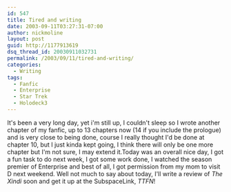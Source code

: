 ```yaml
---
id: 547
title: Tired and writing
date: 2003-09-11T03:27:31-07:00
author: nickmoline
layout: post
guid: http://1177913619
dsq_thread_id: 20030911032731
permalink: /2003/09/11/tired-and-writing/
categories:
  - Writing
tags:
  - Fanfic
  - Enterprise
  - Star Trek
  - Holodeck3
---
```

It's been a very long day, yet i'm still up, I couldn't sleep so I wrote another chapter of my fanfic, up to 13 chapters now (14 if you include the prologue) and is very close to being done, course I really thought I'd be done at chapter 10, but I just kinda kept going, I think there will only be one more chapter but I'm not sure, I may extend it.Today was an overall nice day, I got a fun task to do next week, I got some work done, I watched the season premier of Enterprise and best of all, I got permission from my mom to visit D next weekend. Well not much to say about today, I'll write a review of _The Xindi_ soon and get it up at the SubspaceLink, _TTFN_!